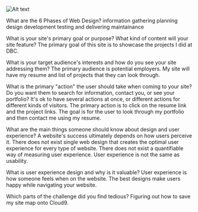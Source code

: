 ![Alt text](/imgs/site-map.png)

What are the 6 Phases of Web Design?
information gathering
planning
design
development
testing and delivering
maintainance

What is your site's primary goal or purpose? What kind of content will your site feature?
The primary goal of this site is to showcase the projects I did at DBC.

What is your target audience's interests and how do you see your site addressing them?
The primary audience is potential employers. My site will have my resume and list of projects that they can look through.

What is the primary "action" the user should take when coming to your site? Do you want them to search for information, contact you, or see your portfolio? It's ok to have several actions at once, or different actions for different kinds of visitors.
The primary action is to click on the resume link and the project links. The goal is for the user to look through my portfolio and then contact me using my resume.

What are the main things someone should know about design and user experience?
A website's success ultimately depends on how users perceive it.
There does not exist single web design that creates the optimal user experience for every type of website.
There does not exist a quantifiable way of measuring user experience.
User experience is not the same as usability.

What is user experience design and why is it valuable? 
User experience is how someone feels when on the website. The best designs make users happy while navigating your website.

Which parts of the challenge did you find tedious?
Figuring out how to save my site map onto Cloud9.